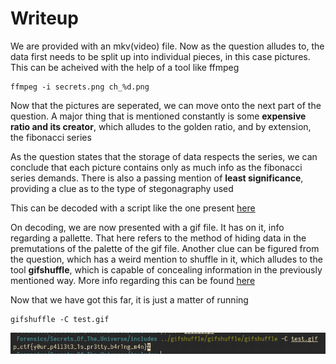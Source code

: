 # Writeup

 We are provided with an mkv(video) file. Now as the question alludes to, the data first needs to be split up into individual pieces, in this case pictures. This can be acheived with the help of a tool like ffmpeg

```
ffmpeg -i secrets.png ch_%d.png
```

Now that the pictures are seperated, we can move onto the next part of the question. A major thing that is mentioned constantly is some **expensive ratio and its creator**, which alludes to the golden ratio, and by extension, the fibonacci series

As the question states that the storage of data respects the series, we can conclude that each picture contains only as much info as the fibonacci series demands. There is also a passing mention of **least significance**, providing a clue as to the type of stegonagraphy used

This can be decoded with a script like the one present [here](includes/decode.py)

On decoding, we are now presented with a gif file. It has on it, info regarding a pallette. That here refers to the method of hiding data in the premutations of the palette of the gif file. Another clue can be figured from the question, which has a weird mention to shuffle in it, which alludes to the tool **gifshuffle**, which is capable of concealing information in the previously mentioned way. More info regarding this can be found [here](http://www.darkside.com.au/gifshuffle/)

Now that we have got this far, it is just a matter of running

```
gifshuffle -C test.gif
```

![gifshuffle running](includes/answer.png)
